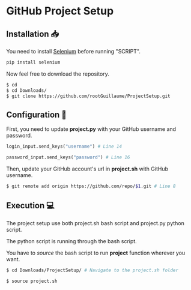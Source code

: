# GitHub Project Setup

## Installation :inbox_tray:

You need to install [Selenium](https://selenium-python.readthedocs.io/) before running "SCRIPT".

```bash
pip install selenium
```

Now feel free to download the repository.

```bash
$ cd
$ cd Downloads/
$ git clone https://github.com/rootGuillaume/ProjectSetup.git
```

## Configuration :wrench:

First, you need to update **project.py** with your GitHub username and password.

```python
login_input.send_keys("username") # Line 14

password_input.send_keys("password") # Line 16
```

Then, update your GitHub account's url in **project.sh** with GitHub username.

```bash
$ git remote add origin https://github.com/repo/$1.git # Line 8
```


## Execution :computer:

The project setup use both project.sh bash script and project.py python script.

The python script is running through the bash script.

You have to _source_ the bash script to run **project** function wherever you want.

```bash
$ cd Downloads/ProjectSetup/ # Navigate to the project.sh folder

$ source project.sh
```
